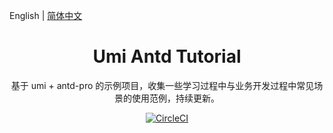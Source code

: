 English | [简体中文](./README.zh-CN.md)

<h1 align="center">Umi Antd Tutorial</h1>

<div align="center">

基于 umi + antd-pro 的示例项目，收集一些学习过程中与业务开发过程中常见场景的使用范例，持续更新。

[![CircleCI](https://circleci.com/gh/baxtergu/umi-antd-tutorial.svg?style=svg)](https://circleci.com/gh/baxtergu/umi-antd-tutorial)

</div>
